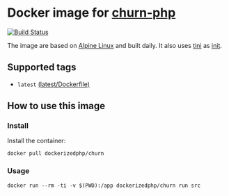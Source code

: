 # Docker image for [churn-php](https://github.com/bmitch/churn-php)

[![Build Status](https://travis-ci.org/dockerized-php/churn.svg?branch=master)](https://travis-ci.org/dockerized-php/churn)

The image are based on [Alpine Linux](https://alpinelinux.org/) and built daily.
It also uses [tini](https://github.com/krallin/tini) as [init](https://en.wikipedia.org/wiki/Init).

## Supported tags

- `latest` [(latest/Dockerfile)](https://github.com/dockerized-php/churn/blob/master/latest/Dockerfile)

## How to use this image

### Install

Install the container:

```
docker pull dockerizedphp/churn
```

### Usage

```
docker run --rm -ti -v $(PWD):/app dockerizedphp/churn run src
```
